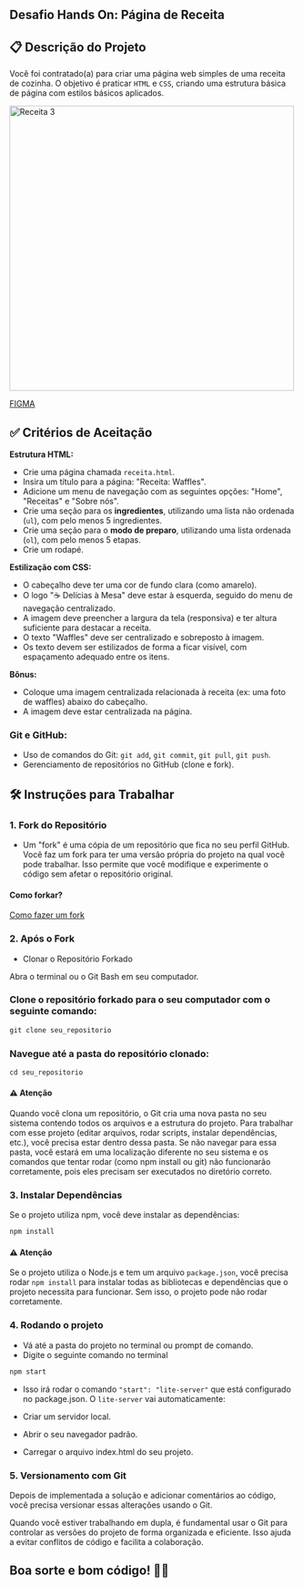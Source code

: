 ## Desafio Hands On: **Página de Receita**

## 📋 Descrição do Projeto
Você foi contratado(a) para criar uma página web simples de uma receita de cozinha. O objetivo é praticar `HTML` e `CSS`, criando uma estrutura básica de página com estilos básicos aplicados.

<img src="https://github.com/user-attachments/assets/cbf8fd5c-0bbe-4078-8c45-3c97868c05d9" alt="Receita 3" width="500px">

[FIGMA](https://www.figma.com/design/xFS8VNZxnHjS83ekaDlTTx/Food-recipes-website-UI---Del%C3%ADcias-%C3%A0-Mesa-(Community)?node-id=0-1&node-type=canvas&t=oTAUZXbEa8XLF2AG-0)  


## ✅ Critérios de Aceitação

**Estrutura HTML:**

   - Crie uma página chamada `receita.html`.
   - Insira um título para a página: "Receita: Waffles".
   - Adicione um menu de navegação com as seguintes opções: "Home", "Receitas" e "Sobre nós".
   - Crie uma seção para os **ingredientes**, utilizando uma lista não ordenada (`ul`), com pelo menos 5 ingredientes.
   - Crie uma seção para o **modo de preparo**, utilizando uma lista ordenada (`ol`), com pelo menos 5 etapas.
   - Crie um rodapé.
  
**Estilização com CSS:**
   - O cabeçalho deve ter uma cor de fundo clara (como amarelo).
   - O logo "☕ Delícias à Mesa" deve estar à esquerda, seguido do menu de navegação centralizado.
   - A imagem deve preencher a largura da tela (responsiva) e ter altura suficiente para destacar a receita.
   - O texto "Waffles" deve ser centralizado e sobreposto à imagem.
   - Os texto devem ser estilizados de forma a ficar visível, com espaçamento adequado entre os itens.
  

 **Bônus:**
   - Coloque uma imagem centralizada relacionada à receita (ex: uma foto de waffles) abaixo do cabeçalho.
   - A imagem deve estar centralizada na página.



### Git e GitHub:
- Uso de comandos do Git: `git add`, `git commit`, `git pull`, `git push`.
- Gerenciamento de repositórios no GitHub (clone e fork).


## 🛠 Instruções para Trabalhar 

### 1. Fork do Repositório
   - Um "fork" é uma cópia de um repositório que fica no seu perfil GitHub. Você faz um fork para ter uma versão própria do projeto na qual você pode trabalhar. Isso permite que você modifique e experimente o código sem afetar o repositório original.
 
#### Como forkar?

[Como fazer um fork](https://github.com/campinho-digital/Como-fazer-um-Fork)  


### 2. Após o Fork

- Clonar o Repositório Forkado
  
Abra o terminal ou o Git Bash em seu computador.


### Clone o repositório forkado para o seu computador com o seguinte comando:

~~~javascript
git clone seu_repositorio
~~~


### Navegue até a pasta do repositório clonado:

~~~javascript
cd seu_repositorio
~~~

#### ⚠️ Atenção 

Quando você clona um repositório, o Git cria uma nova pasta no seu sistema contendo todos os arquivos e a estrutura do projeto. Para trabalhar com esse projeto (editar arquivos, rodar scripts, instalar dependências, etc.), você precisa estar dentro dessa pasta. Se não navegar para essa pasta, você estará em uma localização diferente no seu sistema e os comandos que tentar rodar (como npm install ou git) não funcionarão corretamente, pois eles precisam ser executados no diretório correto.


### 3. Instalar Dependências
Se o projeto utiliza npm, você deve instalar as dependências:

~~~javascript
npm install

~~~

#### ⚠️ Atenção 
Se o projeto utiliza o Node.js e tem um arquivo `package.json`, você precisa rodar `npm install` para instalar todas as bibliotecas e dependências que o projeto necessita para funcionar. Sem isso, o projeto pode não rodar corretamente.


### 4. Rodando o projeto

- Vá até a pasta do projeto no terminal ou prompt de comando.
- Digite o seguinte comando no terminal
  
~~~javascript
npm start
~~~

- Isso irá rodar o comando `"start": "lite-server"` que está configurado no package.json. O `lite-server` vai automaticamente:

- Criar um servidor local.
- Abrir o seu navegador padrão.
- Carregar o arquivo index.html do seu projeto.



### 5. Versionamento com Git
Depois de implementada a solução e adicionar comentários ao código, você precisa versionar essas alterações usando o Git.

Quando você estiver trabalhando em dupla, é fundamental usar o Git para controlar as versões do projeto de forma organizada e eficiente. Isso ajuda a evitar conflitos de código e facilita a colaboração. 


## **Boa sorte e bom código!** 🚀📘

